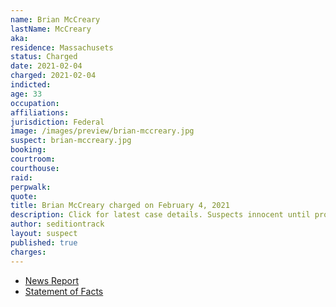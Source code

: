 ```yaml
---
name: Brian McCreary
lastName: McCreary
aka:
residence: Massachusets
status: Charged
date: 2021-02-04
charged: 2021-02-04
indicted:
age: 33
occupation:
affiliations:
jurisdiction: Federal
image: /images/preview/brian-mccreary.jpg
suspect: brian-mccreary.jpg
booking:
courtroom:
courthouse:
raid:
perpwalk:
quote:
title: Brian McCreary charged on February 4, 2021
description: Click for latest case details. Suspects innocent until proven guilty.
author: seditiontrack
layout: suspect
published: true
charges:
---
```

- [News Report](https://www.berkshireeagle.com/news/local/i-love-our-country-north-adams-man-explains-why-he-documented-riot-from-inside-capitol/article_357939b6-67c1-11eb-a153-878373b1ff53.html)
- [Statement of Facts](https://extremism.gwu.edu/sites/g/files/zaxdzs2191/f/Brian%20McCreary%20Statement%20of%20Facts.pdf)
